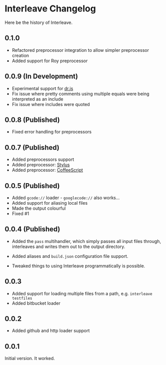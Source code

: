 # Interleave Changelog

Here be the history of Interleave.

## 0.1.0

- Refactored preprocessor integration to allow simpler preprocessor creation
- Added support for Roy preprocessor

## 0.0.9 (In Development)

* Experimental support for [dr.js](https://github.com/DmitryBaranovskiy/dr.js)
* Fix issue where pretty comments using multiple equals were being interpreted as an include
* Fix issue where includes were quoted

## 0.0.8 (Published)

* Fixed error handling for preprocessors

## 0.0.7 (Published)

* Added preprocessors support
* Added preprocessor: [Stylus](http://learnboost.github.com/stylus/)
* Added preprocessor: [CoffeeScript](http://coffeescript.org/)

## 0.0.5 (Published)

* Added `gcode://` loader - `googlecode://` also works...
* Added support for aliasing local files
* Made the output colourful
* Fixed #1

## 0.0.4 (Published)

* Added the `pass` multihandler, which simply passes all input files through, interleaves and writes them out to the output directory.

* Added aliases and `build.json` configuration file support.

* Tweaked things to using Interleave programmatically is possible.

## 0.0.3

* Added support for loading multiple files from a path, e.g. `interleave testfiles`
* Added bitbucket loader

## 0.0.2

* Added github and http loader support

## 0.0.1

Initial version.  It worked.